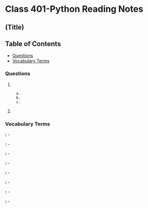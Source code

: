 # Class 401-Python Reading Notes
## (Title)
## Table of Contents
* [Questions](###questions)
* [Vocabulary Terms](###vocabulary-terms)
### Questions
1.

         a. 
         b.
         c.
2.
### Vocabulary Terms
**:** 
    -

**:**
    - 

**:** 
    - 

**:** 
    -

**:**
    -

**:**
    -

**:**
    -

**:**
    - 